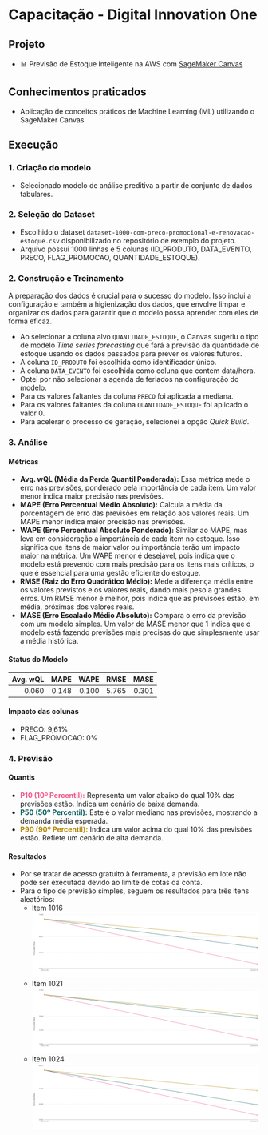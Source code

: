 # Capacitação - Digital Innovation One

## Projeto

- 📊 Previsão de Estoque Inteligente na AWS com [SageMaker Canvas](https://aws.amazon.com/pt/sagemaker/canvas/)

## Conhecimentos praticados

- Aplicação de conceitos práticos de Machine Learning (ML) utilizando o SageMaker Canvas

## Execução

### 1. Criação do modelo

- Selecionado modelo de análise preditiva a partir de conjunto de dados tabulares.

### 2. Seleção do Dataset

- Escolhido o dataset `dataset-1000-com-preco-promocional-e-renovacao-estoque.csv` disponibilizado no repositório de exemplo do projeto.
- Arquivo possui 1000 linhas e 5 colunas (ID_PRODUTO, DATA_EVENTO, PRECO, FLAG_PROMOCAO, QUANTIDADE_ESTOQUE).

### 2. Construção e Treinamento

A preparação dos dados é crucial para o sucesso do modelo. Isso inclui a configuração e também a higienização dos dados, que envolve limpar e organizar os dados para garantir que o modelo possa aprender com eles de forma eficaz.

- Ao selecionar a coluna alvo `QUANTIDADE_ESTOQUE`, o Canvas sugeriu o tipo de modelo *Time series forecasting* que fará a previsão da quantidade de estoque usando os dados passados para prever os valores futuros.
- A coluna `ID_PRODUTO` foi escolhida como identificador único.
- A coluna `DATA_EVENTO` foi escolhida como coluna que contem data/hora.
- Optei por não selecionar a agenda de feriados na configuração do modelo.
- Para os valores faltantes da coluna `PRECO` foi aplicada a mediana.
- Para os valores faltantes da coluna `QUANTIDADE_ESTOQUE` foi aplicado o valor 0.
- Para acelerar o processo de geração, selecionei a opção *Quick Build*.

### 3. Análise

#### Métricas

- **Avg. wQL (Média da Perda Quantil Ponderada):** Essa métrica mede o erro nas previsões, ponderado pela importância de cada item. Um valor menor indica maior precisão nas previsões.
- **MAPE (Erro Percentual Médio Absoluto):** Calcula a média da porcentagem de erro das previsões em relação aos valores reais. Um MAPE menor indica maior precisão nas previsões.
- **WAPE (Erro Percentual Absoluto Ponderado):** Similar ao MAPE, mas leva em consideração a importância de cada item no estoque. Isso significa que itens de maior valor ou importância terão um impacto maior na métrica. Um WAPE menor é desejável, pois indica que o modelo está prevendo com mais precisão para os itens mais críticos, o que é essencial para uma gestão eficiente do estoque.
- **RMSE (Raiz do Erro Quadrático Médio):** Mede a diferença média entre os valores previstos e os valores reais, dando mais peso a grandes erros. Um RMSE menor é melhor, pois indica que as previsões estão, em média, próximas dos valores reais.
- **MASE (Erro Escalado Médio Absoluto):** Compara o erro da previsão com um modelo simples. Um valor de MASE menor que 1 indica que o modelo está fazendo previsões mais precisas do que simplesmente usar a média histórica.

#### Status do Modelo

| Avg. wQL | MAPE | WAPE | RMSE | MASE |
| ---: | ---: | ---: | ---: | ---: |
| 0.060 | 0.148 | 0.100 | 5.765 | 0.301 |

#### Impacto das colunas

- PRECO: 9,61%
- FLAG_PROMOCAO: 0%

### 4. Previsão

#### Quantis

- **<span style="color:rgb(236, 86, 140)">P10 (10º Percentil):**</span> Representa um valor abaixo do qual 10% das previsões estão. Indica um cenário de baixa demanda.
- **<span style="color:rgb(9, 93, 93)">P50 (50º Percentil):**</span> Este é o valor mediano nas previsões, mostrando a demanda média esperada.
- **<span style="color:rgb(179, 135, 5)">P90 (90º Percentil):**</span> Indica um valor acima do qual 10% das previsões estão. Reflete um cenário de alta demanda.

#### Resultados

- Por se tratar de acesso gratuito à ferramenta, a previsão em lote não pode ser executada devido ao limite de cotas da conta.
- Para o tipo de previsão simples, seguem os resultados para três itens aleatórios:
  - Item 1016
  ![image](single_prediction_results/item_1016.png)
  - Item 1021
  ![image](single_prediction_results/item_1021.png)
  - Item 1024
  ![image](single_prediction_results/item_1024.png)
